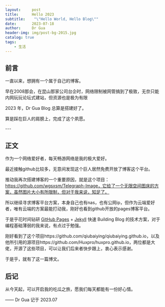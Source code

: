 ```yaml
---
layout:     post
title:      Hello 2023
subtitle:    "\"Hello World, Hello Blog\""
date:       2023-07-18
author:     Dr Gua
header-img: img/post-bg-2015.jpg
catalog: true
tags:
    - 生活
---
```



## 前言

一直以来，想拥有一个属于自己的博客。

早在2008那会，在昆山那家公司台企时，网络限制被网管搞到了极致，无奈只能内网玩玩论坛式建站，但资源也是极为有限

2023 年，Dr Gua Blog 总算是搭建好了。

算是踩在巨人的肩膀上，完成了这个夙愿。

<p id = "build"></p>
---

## 正文

作为一个网络爱好者，每天畅游网络是我的极大爱好。

最近接触github比较多，无意间发现这个巨人居然免费开放了博客这个平台。

推动我再次搭建博客的一个重要原因，就是这个项目：https://github.com/wgsxsm/Telegraph-Image，它给了一个无限空间图床的方案，虽然图片大小有所限制，但对于我来说，知足了。

所以继续寻求博客平台方案，本身自己也有nas，也有公网ip，但作为云端爱好者，唯有云端的方案最能打动我，刚好也看到github开放的pages博客平台。

于是乎花时间钻研 [GitHub Pages](https://pages.github.com/) + [Jekyll](http://jekyllrb.com/) 快速 Building Blog 的技术方案，对于编程基础薄弱的我来说，有点过于勉强。

刚好看到了这个项目https://github.com/qiubaiying/qiubaiying.github.io，以及他所引用的源项目https://github.com/Huxpro/huxpro.github.io，两位都是大佬，开源了这些项目，可以让我们后来者快步跟上，衷心表示感谢。

于是乎，就有了这一篇博文。

## 后记

从今天起，可以开启我的吃瓜之旅，愿我们每天都能有一份好心情。

—— Dr Gua 记于 2023.07


